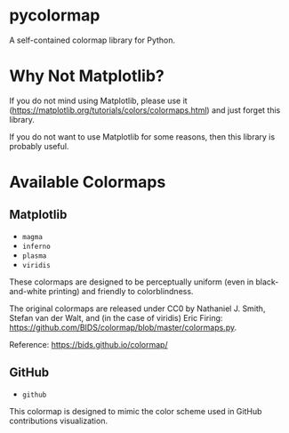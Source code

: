 # pycolormap

A self-contained colormap library for Python.

# Why Not Matplotlib?

If you do not mind using Matplotlib, please use it (<https://matplotlib.org/tutorials/colors/colormaps.html>) and just forget this library.

If you do not want to use Matplotlib for some reasons, then this library is probably useful.

# Available Colormaps

## Matplotlib

- `magma`
- `inferno`
- `plasma`
- `viridis`

These colormaps are designed to be perceptually uniform (even in black-and-white printing) and friendly to colorblindness.

The original colormaps are released under CC0 by Nathaniel J. Smith, Stefan van der Walt, and (in the case of viridis) Eric Firing: https://github.com/BIDS/colormap/blob/master/colormaps.py.

Reference: https://bids.github.io/colormap/

## GitHub

- `github`

This colormap is designed to mimic the color scheme used in GitHub contributions visualization.
